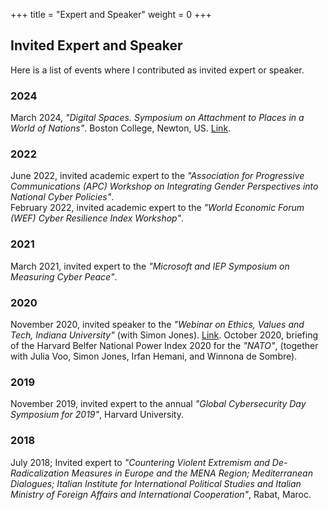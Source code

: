 +++
title = "Expert and Speaker"
weight = 0
+++


## Invited Expert and Speaker

Here is a list of events where I contributed as invited expert or speaker. 

### 2024
March 2024, *"Digital Spaces. Symposium on Attachment to Places in a World of Nations"*. Boston College, Newton, US. [Link](https://www.youtube.com/watch?v=IXDWcOeEK8c).


### 2022
June 2022, invited academic expert to the *"Association for Progressive Communications (APC) Workshop on Integrating Gender Perspectives into National Cyber Policies"*.	
February 2022, invited academic expert to the *"World Economic Forum (WEF) Cyber Resilience Index Workshop"*. 	

### 2021
March 2021, invited expert to the *"Microsoft and IEP Symposium on Measuring Cyber Peace"*.	

### 2020
November 2020, invited speaker to the *"Webinar on Ethics, Values and Tech, Indiana University"* (with Simon Jones). [Link](https://www.youtube.com/watch?v=iJkhz5LWnoc).
October 2020, briefing of the Harvard Belfer National Power Index 2020 for the *"NATO"*, (together with Julia Voo, Simon Jones, Irfan Hemani, and Winnona de Sombre).  

### 2019
November 2019, invited expert to the annual *"Global Cybersecurity Day Symposium for 2019"*, Harvard University.

### 2018
July 2018; Invited expert to *"Countering Violent Extremism and De-Radicalization Measures in Europe and the MENA Region; Mediterranean Dialogues; Italian Institute for International Political Studies and Italian Ministry of Foreign Affairs and International Cooperation"*, Rabat, Maroc. 





